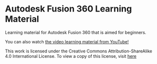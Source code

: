# Autodesk Fusion 360 Learning Material
Learning material for Autodesk Fusion 360 that is aimed for beginners.

You can also watch [the video learning material from YouTube!](https://youtu.be/jBPMDAVH26w)

This work is licensed under the Creative Commons Attribution-ShareAlike 4.0 International License. To view a copy of this license, visit [here](https://creativecommons.org/licenses/by-sa/4.0/)
